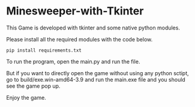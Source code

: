 # Minesweeper-with-Tkinter
This Game is developed with tkinter and some native python modules.

Please install all the required modules with the code below.

```
pip install requirements.txt
```

To run the program, open the main.py and run the file. 

But if you want to directly open the game without using any python sctipt, go to build/exe.win-amd64-3.9 and run the main.exe file and you should see the game pop up. 

Enjoy the game.